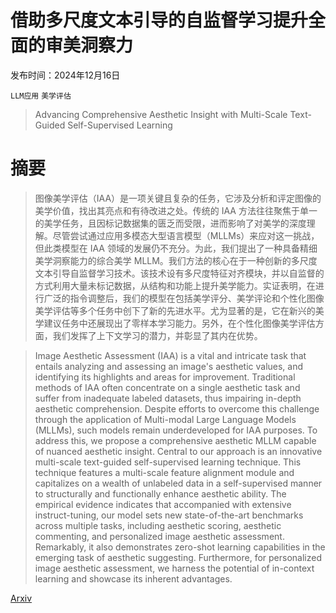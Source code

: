 # 借助多尺度文本引导的自监督学习提升全面的审美洞察力

发布时间：2024年12月16日

`LLM应用` `美学评估`

> Advancing Comprehensive Aesthetic Insight with Multi-Scale Text-Guided Self-Supervised Learning

# 摘要

> 图像美学评估（IAA）是一项关键且复杂的任务，它涉及分析和评定图像的美学价值，找出其亮点和有待改进之处。传统的 IAA 方法往往聚焦于单一的美学任务，且因标记数据集的匮乏而受限，进而影响了对美学的深度理解。尽管尝试通过应用多模态大型语言模型（MLLMs）来应对这一挑战，但此类模型在 IAA 领域的发展仍不充分。为此，我们提出了一种具备精细美学洞察能力的综合美学 MLLM。我们方法的核心在于一种创新的多尺度文本引导自监督学习技术。该技术设有多尺度特征对齐模块，并以自监督的方式利用大量未标记数据，从结构和功能上提升美学能力。实证表明，在进行广泛的指令调整后，我们的模型在包括美学评分、美学评论和个性化图像美学评估等多个任务中创下了新的先进水平。尤为显著的是，它在新兴的美学建议任务中还展现出了零样本学习能力。另外，在个性化图像美学评估方面，我们发挥了上下文学习的潜力，并彰显了其内在优势。

> Image Aesthetic Assessment (IAA) is a vital and intricate task that entails analyzing and assessing an image's aesthetic values, and identifying its highlights and areas for improvement. Traditional methods of IAA often concentrate on a single aesthetic task and suffer from inadequate labeled datasets, thus impairing in-depth aesthetic comprehension. Despite efforts to overcome this challenge through the application of Multi-modal Large Language Models (MLLMs), such models remain underdeveloped for IAA purposes. To address this, we propose a comprehensive aesthetic MLLM capable of nuanced aesthetic insight. Central to our approach is an innovative multi-scale text-guided self-supervised learning technique. This technique features a multi-scale feature alignment module and capitalizes on a wealth of unlabeled data in a self-supervised manner to structurally and functionally enhance aesthetic ability. The empirical evidence indicates that accompanied with extensive instruct-tuning, our model sets new state-of-the-art benchmarks across multiple tasks, including aesthetic scoring, aesthetic commenting, and personalized image aesthetic assessment. Remarkably, it also demonstrates zero-shot learning capabilities in the emerging task of aesthetic suggesting. Furthermore, for personalized image aesthetic assessment, we harness the potential of in-context learning and showcase its inherent advantages.

[Arxiv](https://arxiv.org/abs/2412.11952)